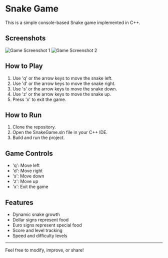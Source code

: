 # Snake Game

This is a simple console-based Snake game implemented in C++.

## Screenshots

![Game Screenshot 1](https://i.imgur.com/TtwCsnd.png)
![Game Screenshot 2](https://i.imgur.com/rP96STJ.png)

## How to Play

1. Use 'q' or the arrow keys to move the snake left.
2. Use 'd' or the arrow keys to move the snake right.
3. Use 's' or the arrow keys to move the snake down.
4. Use 'z' or the arrow keys to move the snake up.
5. Press 'x' to exit the game.

## How to Run

1. Clone the repository.
2. Open the SnakeGame.sln file in your C++ IDE.
3. Build and run the project.

## Game Controls

- 'q': Move left
- 'd': Move right
- 's': Move down
- 'z': Move up
- 'x': Exit the game

## Features

- Dynamic snake growth
- Dollar signs represent food
- Euro signs represent special food
- Score and level tracking
- Speed and difficulty levels

---

Feel free to modify, improve, or share!
